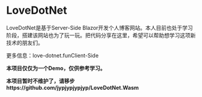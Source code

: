 # LoveDotNet
LoveDotNet是基于Server-Side Blazor开发个人博客网站。本人目前也处于学习阶段，搭建该网站也为了玩一玩。把代码分享在这里，希望可以帮助想学习这项新技术的朋友们。

更多信息：love-dotnet.funClient-Side

**本项目仅仅为一个Demo，仅供参考学习。**

**本项目暂时不维护了，请移步https://github.com/jypjypjypjyp/LoveDotNet.Wasm**

